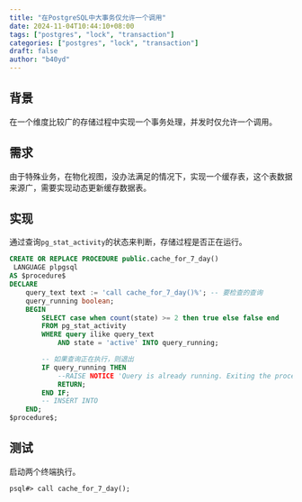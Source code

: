 ```yaml
---
title: "在PostgreSQL中大事务仅允许一个调用"
date: 2024-11-04T10:44:10+08:00
tags: ["postgres", "lock", "transaction"]
categories: ["postgres", "lock", "transaction"]
draft: false
author: "b40yd"
---
```


## 背景

在一个维度比较广的存储过程中实现一个事务处理，并发时仅允许一个调用。


## 需求

由于特殊业务，在物化视图，没办法满足的情况下，实现一个缓存表，这个表数据来源广，需要实现动态更新缓存数据表。


## 实现

通过查询`pg_stat_activity`的状态来判断，存储过程是否正在运行。

```sql
CREATE OR REPLACE PROCEDURE public.cache_for_7_day()
 LANGUAGE plpgsql
AS $procedure$
DECLARE
    query_text text := 'call cache_for_7_day()%'; -- 要检查的查询
    query_running boolean;
    BEGIN
        SELECT case when count(state) >= 2 then true else false end
        FROM pg_stat_activity
        WHERE query ilike query_text
          	AND state = 'active' INTO query_running;

        -- 如果查询正在执行，则退出
    	IF query_running THEN
        	--RAISE NOTICE 'Query is already running. Exiting the procedure. %', query_running ;
        	RETURN;
    	END IF;
        -- INSERT INTO
    END;
$procedure$;

```

## 测试

启动两个终端执行。

```shell
psql#> call cache_for_7_day();
```
